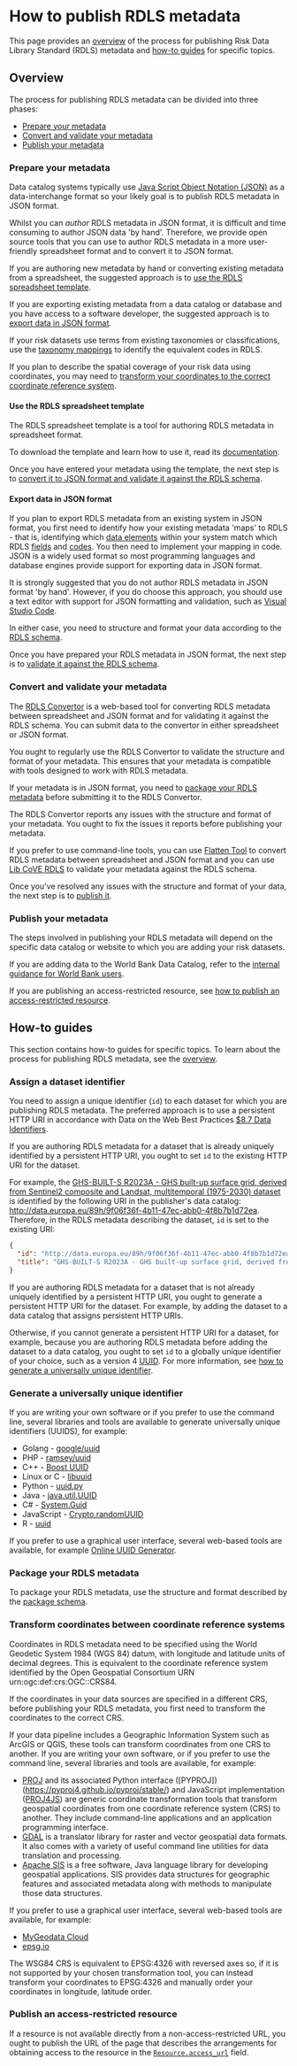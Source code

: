 # How to publish RDLS metadata

This page provides an [overview](#overview) of the process for publishing Risk Data Library Standard (RDLS) metadata and [how-to guides](#how-to-guides) for specific topics.

## Overview

The process for publishing RDLS metadata can be divided into three phases:

- [Prepare your metadata](#prepare-your-metadata)
- [Convert and validate your metadata](#convert-and-validate-your-metadata)
- [Publish your metadata](#publish-your-metadata)

### Prepare your metadata

Data catalog systems typically use [Java Script Object Notation (JSON)](https://www.json.org/) as a data-interchange format so your likely goal is to publish RDLS metadata in JSON format.

Whilst you can *author* RDLS metadata in JSON format, it is difficult and time consuming to author JSON data 'by hand'. Therefore, we provide open source tools that you can use to author RDLS metadata in a more user-friendly spreadsheet format and to convert it to JSON format.

If you are authoring new metadata by hand or converting existing metadata from a spreadsheet, the suggested approach is to [use the RDLS spreadsheet template](#use-the-rdls-spreadsheet-template).

If you are exporting existing metadata from a data catalog or database and you have access to a software developer, the suggested approach is to [export data in JSON format](#export-data-in-json-format).

If your risk datasets use terms from existing taxonomies or classifications, use the [taxonomy mappings](mappings/index.md) to identify the equivalent codes in RDLS.

If you plan to describe the spatial coverage of your risk data using coordinates, you may need to [transform your coordinates to the correct coordinate reference system](#transform-coordinates-between-coordinate-reference-systems).

#### Use the RDLS spreadsheet template

The RDLS spreadsheet template is a tool for authoring RDLS metadata in spreadsheet format.

To download the template and learn how to use it, read its [documentation](https://github.com/GFDRR/rdls-spreadsheet-template#readme).

Once you have entered your metadata using the template, the next step is to [convert it to JSON format and validate it against the RDLS schema](#convert-and-validate-your-metadata).

#### Export data in JSON format

If you plan to export RDLS metadata from an existing system in JSON format, you first need to identify how your existing metadata 'maps' to RDLS - that is, identifying which [data elements](https://en.wikipedia.org/wiki/Data_element) within your system match which RDLS [fields](../reference/schema.md) and [codes](../reference/codelists.md). You then need to implement your mapping in code. JSON is a widely used format so most programming languages and database engines provide support for exporting data in JSON format.

It is strongly suggested that you do not author RDLS metadata in JSON format 'by hand'. However, if you do choose this approach, you should use a text editor with support for JSON formatting and validation, such as [Visual Studio Code](https://code.visualstudio.com/docs/languages/json).

In either case, you need to structure and format your data according to the [RDLS schema](../reference/schema.md).

Once you have prepared your RDLS metadata in JSON format, the next step is to [validate it against the RDLS schema](#convert-and-validate-your-metadata).

### Convert and validate your metadata

The [RDLS Convertor](https://metadata.riskdatalibrary.org) is a web-based tool for converting RDLS metadata between spreadsheet and JSON format and for validating it against the RDLS schema. You can submit data to the convertor in either spreadsheet or JSON format.

You ought to regularly use the RDLS Convertor to validate the structure and format of your metadata. This ensures that your metadata is compatible with tools designed to work with RDLS metadata.

If your metadata is in JSON format, you need to [package your RDLS metadata](#package-your-rdls-metadata) before submitting it to the RDLS Convertor.

The RDLS Convertor reports any issues with the structure and format of your metadata. You ought to fix the issues it reports before publishing your metadata.

If you prefer to use command-line tools, you can use [Flatten Tool](https://flatten-tool.readthedocs.io/) to convert RDLS metadata between spreadsheet and JSON format and you can use [Lib CoVE RDLS](https://github.com/GFDRR/rdls-lib-cove) to validate your metadata against the RDLS schema.

Once you've resolved any issues with the structure and format of your data, the next step is to [publish it](#publish-your-metadata).

### Publish your metadata

The steps involved in publishing your RDLS metadata will depend on the specific data catalog or website to which you are adding your risk datasets.

If you are adding data to the World Bank Data Catalog, refer to the [internal guidance for World Bank users](https://github.com/GFDRR/rdl-standard/blob/dev/internal_guide_rdl_on_WBdataCatalog.md).

If you are publishing an access-restricted resource, see [how to publish an access-restricted resource](#publish-an-access-restricted-resource).

## How-to guides

This section contains how-to guides for specific topics. To learn about the process for publishing RDLS metadata, see the [overview](#overview).

### Assign a dataset identifier

You need to assign a unique identifier (`id`) to each dataset for which you are publishing RDLS metadata. The preferred approach is to use a persistent HTTP URI in accordance with Data on the Web Best Practices [\$8.7 Data Identifiers](https://www.w3.org/TR/dwbp/#DataIdentifiers).

If you are authoring RDLS metadata for a dataset that is already uniquely identified by a persistent HTTP URI, you ought to set `id` to the existing HTTP URI for the dataset.

For example, the [GHS-BUILT-S R2023A - GHS built-up surface grid, derived from Sentinel2 composite and Landsat, multitemporal (1975-2030) dataset](http://data.europa.eu/89h/9f06f36f-4b11-47ec-abb0-4f8b7b1d72ea) is identified by the following URI in the publisher's data catalog: http://data.europa.eu/89h/9f06f36f-4b11-47ec-abb0-4f8b7b1d72ea. Therefore, in the RDLS metadata describing the dataset, `id` is set to the existing URI:

```json
{
  "id": "http://data.europa.eu/89h/9f06f36f-4b11-47ec-abb0-4f8b7b1d72ea",
  "title": "GHS-BUILT-S R2023A - GHS built-up surface grid, derived from Sentinel2 composite and Landsat, multitemporal (1975-2030)"
}
```

If you are authoring RDLS metadata for a dataset that is not already uniquely identified by a persistent HTTP URI, you ought to generate a persistent HTTP URI for the dataset. For example, by adding the dataset to a data catalog that assigns persistent HTTP URIs.

Otherwise, if you cannot generate a persistent HTTP URI for a dataset, for example, because you are authoring RDLS metadata before adding the dataset to a data catalog, you ought to set `id` to a globally unique identifier of your choice, such as a version 4 [UUID](https://en.wikipedia.org/wiki/Universally_unique_identifier). For more information, see [how to generate a universally unique identifier](#generate-a-universally-unique-identifier).

### Generate a universally unique identifier

If you are writing your own software or if you prefer to use the command line, several libraries and tools are available to generate universally unique identifiers (UUIDS), for example:

- Golang - [google/uuid](https://pkg.go.dev/github.com/google/uuid)
- PHP - [ramsey/uuid](https://github.com/ramsey/uuid)
- C++ - [Boost UUID](https://www.boost.org/doc/libs/1_65_0/libs/uuid/uuid.html)
- Linux or C - [libuuid](https://linux.die.net/man/3/libuuid)
- Python - [uuid.py](https://docs.python.org/3/library/uuid.html)
- Java - [java.util.UUID](https://docs.oracle.com/javase/7/docs/api/java/util/UUID.html)
- C# - [System.Guid](https://docs.microsoft.com/en-us/dotnet/api/system.guid)
- JavaScript - [Crypto.randomUUID](https://www.moreonfew.com/how-to-generate-uuid-in-javascript/)
- R - [uuid](https://cran.r-project.org/web/packages/uuid/index.html)

If you prefer to use a graphical user interface, several web-based tools are available, for example [Online UUID Generator](https://www.uuidgenerator.net/).

### Package your RDLS metadata

To package your RDLS metadata, use the structure and format described by the [package schema](../reference/package_schema.md).

### Transform coordinates between coordinate reference systems

Coordinates in RDLS metadata need to be specified using the World Geodetic System 1984 (WGS 84) datum, with longitude and latitude units of decimal degrees. This is equivalent to the coordinate reference system identified by the Open Geospatial Consortium URN urn:ogc:def:crs:OGC::CRS84.

If the coordinates in your data sources are specified in a different CRS, before publishing your RDLS metadata, you first need to transform the coordinates to the correct CRS.

If your data pipeline includes a Geographic Information System such as ArcGIS or QGIS, these tools can transform coordinates from one CRS to another. If you are writing your own software, or if you prefer to use the command line, several libraries and tools are available, for example:

- [PROJ](https://proj.org/) and its associated Python interface (\[PYPROJ\])(https://pyproj4.github.io/pyproj/stable/) and JavaScript implementation ([PROJ4JS](http://proj4js.org/)) are generic coordinate transformation tools that transform geospatial coordinates from one coordinate reference system (CRS) to another. They include command-line applications and an application programming interface.
- [GDAL](https://gdal.org/) is a translator library for raster and vector geospatial data formats. It also comes with a variety of useful command line utilities for data translation and processing.
- [Apache SIS](https://sis.apache.org/) is a free software, Java language library for developing geospatial applications. SIS provides data structures for geographic features and associated metadata along with methods to manipulate those data structures.

If you prefer to use a graphical user interface, several web-based tools are available, for example:

- [MyGeodata Cloud](https://mygeodata.cloud/cs2cs/)
- [epsg.io](https://epsg.io/transform)

The WSG84 CRS is equivalent to EPSG:4326 with reversed axes so, if it is not supported by your chosen transformation tool, you can instead transform your coordinates to EPSG:4326 and manually order your coordinates in longitude, latitude order.

### Publish an access-restricted resource

If a resource is not available directly from a non-access-restricted URL, you ought to publish the URL of the page that describes the arrangements for obtaining access to the resource in the [`Resource.access_url`](rdls_schema.json,/$defs/Resource,access_url) field.
